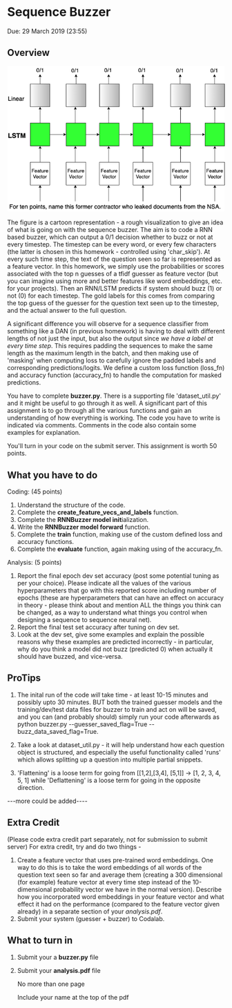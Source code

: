 Sequence Buzzer
=

Due: 29 March 2019 (23:55)

Overview
--------

![Explaination Figure](explainer_figure.png)

The figure is a cartoon representation - a rough visualization to give an idea of what is going on with the sequence buzzer. The aim is to code a RNN based buzzer, which can output a 0/1 decision whether to buzz or not at every timestep. The timestep can be every word, or every few characters (the latter is chosen in this homework - controlled using 'char_skip'). At every such time step, the text of the question seen so far is represented as a feature vector. In this homework, we simply use the probabilities or scores associated with the top n guesses of a tfidf guesser as feature vector (but you can imagine using more and better features like word embeddings, etc. for your projects). Then an RNN/LSTM predicts if system should buzz (1) or not (0) for each timestep. The gold labels for this comes from comparing the top guess of the guesser for the question text seen up to the timestep, and the actual answer to the full question.

A significant difference you will observe for a sequence classifier from something like a DAN (in previous homework) is having to deal with different lengths of not just the input, but also the output since _we have a label at every time step_. This requires padding the sequences to make the same length as the maximum length in the batch, and then making use of 'masking' when computing loss to carefully ignore the padded labels and corresponding predictions/logits. We define a custom loss function (loss_fn) and accuracy function (accuracy_fn) to handle the computation for masked predictions.

You have to complete **buzzer.py**. There is a supporting file 'dataset_util.py' and it might be useful to go through it as well. A significant part of this assignment is to go through all the various functions and gain an understanding of how everything is working. The code you have to write is indicated via comments. Comments in the code also contain some examples for explanation.

You'll turn in your code on the submit server. This assignment is worth 50 points.

What you have to do
----------------

Coding: (45 points)
1. Understand the structure of the code.
2. Complete the **create_feature_vecs_and_labels** function.
3. Complete the **RNNBuzzer model init**ialization. 
4. Write the **RNNBuzzer model forward** function.
5. Complete the **train** function, making use of the custom defined loss and accuracy functions.
6. Complete the **evaluate** function, again making using of the accuracy_fn.

Analysis: (5 points)
1. Report the final epoch dev set accuracy (post some potential tuning as per your choice). Please indicate all the values of the various hyperparameters that go with this reported score including number of epochs (these are hyperparameters that can have an effect on accuracy in theory - please think about and mention ALL the things you think can be changed, as a way to understand what things you control when designing a sequence to sequence neural net).
2. Report the final test set accuracy after tuning on dev set.
3. Look at the dev set, give some examples and explain the possible reasons why these examples are predicted incorrectly - in particular, why do you think a model did not buzz (predicted 0) when actually it should have buzzed, and vice-versa.

ProTips
----------------

1. The inital run of the code *will* take time - at least 10-15 minutes and possibly upto 30 minutes. BUT both the trained guesser models and the training/dev/test data files for buzzer to train and act on will be saved, and you can (and probably should) simply run your code afterwards as python buzzer.py --guesser_saved_flag=True --buzz_data_saved_flag=True.

2. Take a look at dataset_util.py - it will help understand how each question object is structured, and especially the useful functionality called 'runs' which allows splitting up a question into multiple partial snippets.

3. 'Flattening' is a loose term for going from \[\[1,2\],\[3,4\], \[5,1\]\] -> \[1, 2, 3, 4, 5, 1\] while 'Deflattening' is a loose term for going in the opposite direction.

---more could be added----

Extra Credit
----------------
(Please code extra credit part separately, not for submission to submit server) For extra credit, try and do two things - 

1. Create a feature vector that uses pre-trained word embeddings. One way to do this is to take the word embeddings of all words of the question text seen so far and average them (creating a 300 dimensional (for example) feature vector at every time step instead of the 10-dimensional probability vector we have in the normal version). Describe how you incorporated word embeddings in your feature vector and what effect it had on the performance (compared to the feature vector given already) in a separate section of your *analysis.pdf*.
2. Submit your system (guesser + buzzer) to Codalab.

What to turn in 
----------------

1. Submit your a **buzzer.py** file
2. Submit your **analysis.pdf** file 

    No more than one page 
    
    Include your name at the top of the pdf
